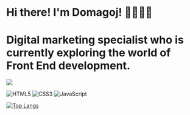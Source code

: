 # Hi there! I'm Domagoj! 👋🏼🧑🏻
# Digital marketing specialist who is currently exploring the world of Front End development.

<img src="https://github-readme-stats.vercel.app/api?username=dcosic94&count_private=true&show_icons=true&theme=dracula" />

![HTML5](https://img.shields.io/badge/html5-%23E34F26.svg?style=for-the-badge&logo=html5&logoColor=white)
![CSS3](https://img.shields.io/badge/css3-%231572B6.svg?style=for-the-badge&logo=css3&logoColor=white)
![JavaScript](https://img.shields.io/badge/javascript-%23323330.svg?style=for-the-badge&logo=javascript&logoColor=%23F7DF1E)

[![Top Langs](https://github-readme-stats.vercel.app/api/top-langs/?username=dcosic94&layout=compact)](https://github.com/anuraghazra/github-readme-stats)
